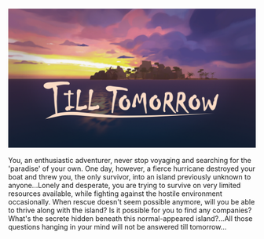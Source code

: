 ![Till Tomorrow](landscape.png)

You, an enthusiastic adventurer, never stop voyaging and searching for the 'paradise' of your own. One day, however, a fierce hurricane destroyed your boat and threw you, the only survivor, into an island previously unknown to anyone...Lonely and desperate, you are trying to survive on very limited resources available, while fighting against the hostile environment occasionally. When rescue doesn't seem possible anymore, will you be able to thrive along with the island? Is it possible for you to find any companies? What's the secrete hidden beneath this normal-appeared island?...All those questions hanging in your mind will not be answered till tomorrow...
